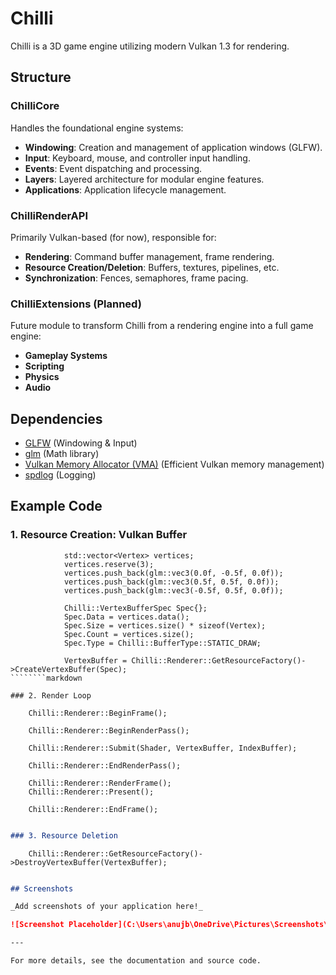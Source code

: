 # Chilli

Chilli is a 3D game engine utilizing modern Vulkan 1.3 for rendering.

## Structure

### ChilliCore
Handles the foundational engine systems:
- **Windowing**: Creation and management of application windows (GLFW).
- **Input**: Keyboard, mouse, and controller input handling.
- **Events**: Event dispatching and processing.
- **Layers**: Layered architecture for modular engine features.
- **Applications**: Application lifecycle management.

### ChilliRenderAPI
Primarily Vulkan-based (for now), responsible for:
- **Rendering**: Command buffer management, frame rendering.
- **Resource Creation/Deletion**: Buffers, textures, pipelines, etc.
- **Synchronization**: Fences, semaphores, frame pacing.

### ChilliExtensions (Planned)
Future module to transform Chilli from a rendering engine into a full game engine:
- **Gameplay Systems**
- **Scripting**
- **Physics**
- **Audio**

## Dependencies

- [GLFW](https://www.glfw.org/) (Windowing & Input)
- [glm](https://github.com/g-truc/glm) (Math library)
- [Vulkan Memory Allocator (VMA)](https://github.com/GPUOpen-LibrariesAndSDKs/VulkanMemoryAllocator) (Efficient Vulkan memory management)
- [spdlog](https://github.com/gabime/spdlog) (Logging)

## Example Code

### 1. Resource Creation: Vulkan Buffer

````````
			std::vector<Vertex> vertices;
			vertices.reserve(3);
			vertices.push_back(glm::vec3(0.0f, -0.5f, 0.0f));
			vertices.push_back(glm::vec3(0.5f, 0.5f, 0.0f));
			vertices.push_back(glm::vec3(-0.5f, 0.5f, 0.0f));

			Chilli::VertexBufferSpec Spec{};
			Spec.Data = vertices.data();
			Spec.Size = vertices.size() * sizeof(Vertex);
			Spec.Count = vertices.size();
			Spec.Type = Chilli::BufferType::STATIC_DRAW;

			VertexBuffer = Chilli::Renderer::GetResourceFactory()->CreateVertexBuffer(Spec);
````````markdown

### 2. Render Loop

````````
		Chilli::Renderer::BeginFrame();

		Chilli::Renderer::BeginRenderPass();

		Chilli::Renderer::Submit(Shader, VertexBuffer, IndexBuffer);

		Chilli::Renderer::EndRenderPass();

		Chilli::Renderer::RenderFrame();
		Chilli::Renderer::Present();

		Chilli::Renderer::EndFrame();
````````markdown

### 3. Resource Deletion

````````
		Chilli::Renderer::GetResourceFactory()->DestroyVertexBuffer(VertexBuffer);
````````markdown

## Screenshots

_Add screenshots of your application here!_

![Screenshot Placeholder](C:\Users\anujb\OneDrive\Pictures\Screenshots\Screenshot 2025-10-01 214751.png)

---

For more details, see the documentation and source code.
